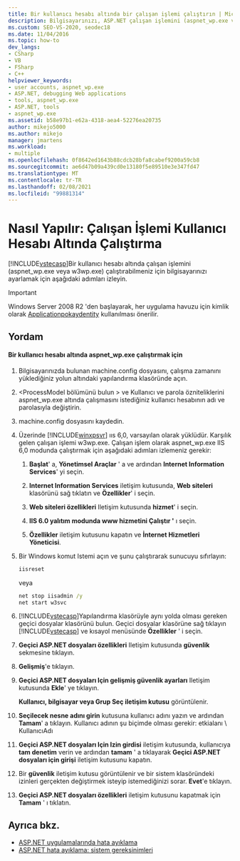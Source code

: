 ```yaml
---
title: Bir kullanıcı hesabı altında bir çalışan işlemi çalıştırın | Microsoft Docs
description: Bilgisayarınızı, ASP.NET çalışan işlemini (aspnet_wp.exe veya w3wp.exe) Visual Studio 'da bir kullanıcı hesabı altında çalıştırabilmeniz için ayarlayın.
ms.custom: SEO-VS-2020, seodec18
ms.date: 11/04/2016
ms.topic: how-to
dev_langs:
- CSharp
- VB
- FSharp
- C++
helpviewer_keywords:
- user accounts, aspnet_wp.exe
- ASP.NET, debugging Web applications
- tools, aspnet_wp.exe
- ASP.NET, tools
- aspnet_wp.exe
ms.assetid: b58e97b1-e62a-4318-aea4-52276ea20735
author: mikejo5000
ms.author: mikejo
manager: jmartens
ms.workload:
- multiple
ms.openlocfilehash: 0f8642ed1643b88cdcb28bfa8cabef9200a59cb8
ms.sourcegitcommit: ae6d47b09a439cd0e13180f5e89510e3e347fd47
ms.translationtype: MT
ms.contentlocale: tr-TR
ms.lasthandoff: 02/08/2021
ms.locfileid: "99881314"
---
```

# <a name="how-to-run-the-worker-process-under-a-user-account"></a>Nasıl Yapılır: Çalışan İşlemi Kullanıcı Hesabı Altında Çalıştırma
[!INCLUDE[vstecasp](../code-quality/includes/vstecasp_md.md)]Bir kullanıcı hesabı altında çalışan işlemini (aspnet_wp.exe veya w3wp.exe) çalıştırabilmeniz için bilgisayarınızı ayarlamak için aşağıdaki adımları izleyin.

 > [!IMPORTANT]
 > Windows Server 2008 R2 'den başlayarak, her uygulama havuzu için kimlik olarak [Applicationpokaydentity](/iis/manage/configuring-security/application-pool-identities) kullanılması önerilir.

## <a name="procedure"></a>Yordam

#### <a name="to-run-aspnet_wpexe-under-a-user-account"></a>Bir kullanıcı hesabı altında aspnet_wp.exe çalıştırmak için

1. Bilgisayarınızda bulunan machine.config dosyasını, çalışma zamanını yüklediğiniz yolun altındaki yapılandırma klasöründe açın.

2. &lt;ProcessModel bölümünü bulun &gt; ve Kullanıcı ve parola özniteliklerini aspnet_wp.exe altında çalışmasını istediğiniz kullanıcı hesabının adı ve parolasıyla değiştirin.

3. machine.config dosyasını kaydedin.

4. Üzerinde [!INCLUDE[winxpsvr](../debugger/includes/winxpsvr_md.md)] ııs 6,0, varsayılan olarak yüklüdür. Karşılık gelen çalışan işlemi w3wp.exe. Çalışan işlem olarak aspnet_wp.exe IIS 6,0 modunda çalıştırmak için aşağıdaki adımları izlemeniz gerekir:

   1. **Başlat**' a, **Yönetimsel Araçlar** ' a ve ardından **Internet Information Services**' yi seçin.

   2. **Internet Information Services** iletişim kutusunda, **Web siteleri** klasörünü sağ tıklatın ve **Özellikler**' i seçin.

   3. **Web siteleri özellikleri** Iletişim kutusunda **hizmet**' i seçin.

   4. **IIS 6.0 yalıtım modunda www hizmetini Çalıştır '** ı seçin.

   5. **Özellikler** iletişim kutusunu kapatın ve **İnternet Hizmetleri Yöneticisi**.

5. Bir Windows komut Istemi açın ve şunu çalıştırarak sunucuyu sıfırlayın:

   ```cmd
   iisreset
   ```

   veya

   ```cmd
   net stop iisadmin /y
   net start w3svc
   ```

6. [!INCLUDE[vstecasp](../code-quality/includes/vstecasp_md.md)]Yapılandırma klasörüyle aynı yolda olması gereken geçici dosyalar klasörünü bulun. Geçici dosyalar klasörüne sağ tıklayın [!INCLUDE[vstecasp](../code-quality/includes/vstecasp_md.md)] ve kısayol menüsünde **Özellikler** ' i seçin.

7. **Geçici ASP.NET dosyaları özellikleri** Iletişim kutusunda **güvenlik** sekmesine tıklayın.

8. **Gelişmiş**'e tıklayın.

9. **Geçici ASP.NET dosyaları Için gelişmiş güvenlik ayarları** Iletişim kutusunda **Ekle**' ye tıklayın.

    **Kullanıcı, bilgisayar veya Grup Seç iletişim kutusu** görüntülenir.

10. **Seçilecek nesne adını girin** kutusuna kullanıcı adını yazın ve ardından **Tamam**' a tıklayın. Kullanıcı adının şu biçimde olması gerekir: etkialanı \ KullanıcıAdı

11. **Geçici ASP.NET dosyaları Için Izin girdisi** iletişim kutusunda, kullanıcıya **tam denetim** verin ve ardından **tamam** ' a tıklayarak **Geçici ASP.NET dosyaları için girişi** iletişim kutusunu kapatın.

12. Bir **güvenlik** iletişim kutusu görüntülenir ve bir sistem klasöründeki izinleri gerçekten değiştirmek isteyip istemediğinizi sorar. **Evet**'e tıklayın.

13. **Geçici ASP.NET dosyaları özellikleri** iletişim kutusunu kapatmak için **Tamam** ' ı tıklatın.

## <a name="see-also"></a>Ayrıca bkz.
- [ASP.NET uygulamalarında hata ayıklama](../debugger/how-to-enable-debugging-for-aspnet-applications.md)
- [ASP.NET hata ayıklama: sistem gereksinimleri](../debugger/aspnet-debugging-system-requirements.md)
